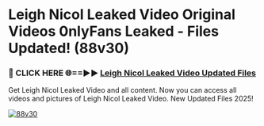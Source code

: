 # Leigh Nicol Leaked Video Original Videos 0nlyFans Leaked - Files Updated! (88v30)

<h3>🔴 CLICK HERE 🌐==►► <a href="https://tinyurl.com/ehrbuxhb" rel="nofollow">Leigh Nicol Leaked Video Updated Files</a></h3>

Get Leigh Nicol Leaked Video and all content. Now you can access all videos and pictures of Leigh Nicol Leaked Video. New Updated Files 2025!

[![88v30](https://i.imgur.com/lVYEuWS.gif)](https://tinyurl.com/ehrbuxhb)
